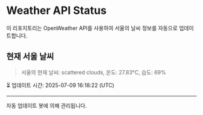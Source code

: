
# Weather API Status

이 리포지토리는 OpenWeather API를 사용하여 서울의 날씨 정보를 자동으로 업데이트합니다.

## 현재 서울 날씨
> 서울의 현재 날씨: scattered clouds, 온도: 27.83°C, 습도: 69%

⏳ 업데이트 시간: 2025-07-09 16:18:22 (UTC)

---
자동 업데이트 봇에 의해 관리됩니다.
